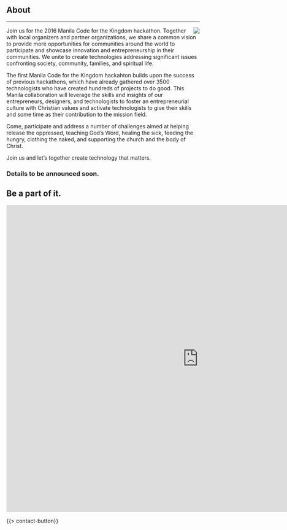 ﻿## About
---
<img src="{{assets}}/images/earth.jpg" style="float:right"/>

Join us for the 2016 Manila Code for the Kingdom hackathon. Together with local organizers and partner organizations, we share a common vision to provide more opportunities for communities around the world to participate and showcase innovation and entrepreneurship in their communities. We unite to create technologies addressing significant issues confronting society, community, families, and spiritual life.

The first Manila Code for the Kingdom hackahton builds upon the success of previous hackathons, which have already gathered over 3500 technologists who have created hundreds of projects to do good. This Manila collaboration will leverage the skills and insights of our entrepreneurs, designers, and technologists to foster an entrepreneurial culture with Christian values and activate technologists to give their skills and some time as their contribution to the mission field.

Come, participate and address a number of challenges aimed at helping release the oppressed, teaching God’s Word, healing the sick, feeding the hungry, clothing the naked, and supporting the church and the body of Christ. 

Join us and let’s together create technology that matters.

### Details to be announced soon. 

## Be a part of it.


<iframe src="https://docs.google.com/forms/d/131XEuAVyUyhPSJNHcijNpDg5hKEPG9AizLixiXPzVCs/viewform?embedded=true" width="1000" height="800" frameborder="0" marginheight="0" marginwidth="0">Loading...</iframe>

{{> contact-button}}
